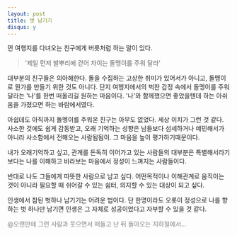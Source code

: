 ```yaml
---
layout: post
title: 벗 남기기
disqus: y
---
```

먼 여행지를 다녀오는 친구에게 버릇처럼 하는 말이 있다. 

>'제일 먼저 발뿌리에 걷어 차이는 돌멩이를 주워 달라'

대부분의 친구들은 의아해한다. 
돌을 수집하는 고상한 취미가 있어서가 아니고, 돌멩이로 뭔가를 만들기 위한 것도 아니다. 단지 여행지에서의 벅찬 감정 속에서 돌멩이를 주워달라는 '나'를 한번 떠올리길 원하는 마음이다. '나'와 함께했으면 좋았을텐데 하는 아쉬움을 가졌으면 하는 바람에서였다. 

아쉽데도 아직까지 돌멩이를 주워온 친구는 아무도 없었다. 세상 이치가 그런 것 같다. 사소한 것에도 쉽게 감동받고, 오래 기억하는 성향은 남들보다 섬세하거나 예민해서가 아니라 사소함에서 전해오는 사람됨됨이. 그 마음을 높이 평가하기때문이다. 

내가 오래기억하고 싶고, 관계를 돈독히 이어가고 있는 사람들의 대부분은 특별해서라기보다는 나를 이해하고 바라보는 마음에서 정성이 느껴지는 사람들이다. 

반대로 나도 그들에게 따뜻한 사람으로 남고 싶다. 어떤목적이나 이해관계로 움직이는 것이 아니라 필요할 때 쉬어갈 수 있는 쉼터, 의지할 수 있는 대상이 되고 싶다. 


인생에서 참된 벗하나 남기기는 어려운 법이다. 단 한명이라도 오롯이 정성으로 나를 향하는 벗 하나만 남기면 인생은 그 자체로 성공이었다고 자부할 수 있을 것 같다. 
</br>

<font color=gray> @오랜만에 그런 사람과 웃으면서 떠들고 난 뒤 돌아오는 지하철에서...</font>